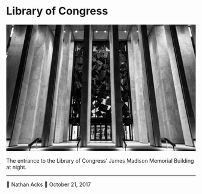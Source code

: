 # Library of Congress

![A black-and-white photograph of the Library of Congress annex at night](assets/0766be16b14893f8fac2b8e67ac1403f.webp)

The entrance to the Library of Congress’ James Madison Memorial Building at night.

- - - -

👤 Nathan Acks
📅 October 21, 2017

